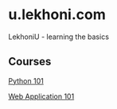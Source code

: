 # u.lekhoni.com
LekhoniU - learning the basics

## Courses
[Python 101](https://u.lekhoni.com/python101/index.html)

[Web Application 101](https://u.lekhoni.com/webapp101/index.html)
